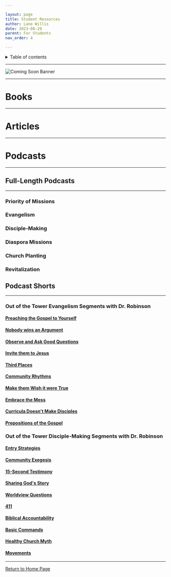 ```yaml
---

layout: page
title: Student Resources
author: Lane Willis
date: 2023-08-29
parent: For Students
nav_order: 4

---
```


<details closed markdown="block">
  <summary>
    Table of contents
  </summary>
  {: .text-delta }
1. TOC
{:toc}
</details>

---

![Coming Soon Banner](https://i.imgur.com/pxK8WAn.png)

---

# Books

---

# Articles

---

# Podcasts

---

## Full-Length Podcasts

---

### Priority of Missions

### Evangelism

### Disciple-Making

### Diaspora Missions

### Church Planting

### Revitalization

## Podcast Shorts

---

### Out of the Tower Evangelism Segments with Dr. Robinson

#### [Preaching the Gospel to Yourself](/files/podcasts/out-of-tower-evangelism/Preach%20the%20Gospel%20to%20Yourself_Out%20of%20The%20Tower-01.mp3)

#### [Nobody wins an Argument](/files/podcasts/out-of-tower-evangelism/Nobody%20wins%20an%20argument_Out%20of%20The%20Tower-02.mp3)

#### [Observe and Ask Good Questions](/files/podcasts/out-of-tower-evangelism/Observe%20&%20Ask%20good%20questions%20evangelism_Out%20of%20The%20Tower-03.mp3)

#### [Invite them to Jesus](/files/podcasts/out-of-tower-evangelism/Invite%20them%20to%20Jesus_Out%20of%20The%20Tower-04.mp3)

#### [Third Places](/files/podcasts/out-of-tower-evangelism/Third%20Places_Out%20of%20The%20Tower-05.mp3)

#### [Community Rhythms](/files/podcasts/out-of-tower-evangelism/Community%20Rhythms_Out%20of%20The%20Tower-06.mp3)  

#### [Make them Wish it were True](/files/podcasts/out-of-tower-evangelism/Make%20them%20wish%20it%20were%20true_Out%20of%20The%20Tower-07.mp3)

#### [Embrace the Mess](/files/podcasts/out-of-tower-evangelism/Embracing%20the%20Mess%20of%20Disciple-Making_Out%20of%20The%20Tower-08.mp3)

#### [Curricula Doesn't Make Disciples](/files/podcasts/out-of-tower-evangelism/Curricula%20Don't%20Make%20Disciples_Out%20of%20The%20Tower-09.mp3)

#### [Prepositions of the Gospel](/files/podcasts/out-of-tower-evangelism/Prepostions%20of%20the%20Gospel_Out%20of%20The%20Tower-10.mp3)

### Out of the Tower Disciple-Making Segments with Dr. Robinson

#### [Entry Strategies](/files/podcasts/out-of-tower-disciple-making/1%20-%20Entry%20Strategies.mp3)

#### [Community Exegesis](/files/podcasts/out-of-tower-disciple-making/2%20-%20Community%20Exegesis.mp3)

#### [15-Second Testimony](/files/podcasts/out-of-tower-disciple-making/3%20-%2015%20Second%20Testimony.mp3)

#### [Sharing God's Story](/files/podcasts/out-of-tower-disciple-making/4-%20Sharing%20God's%20Story.mp3)

#### [Worldview Questions](/files/podcasts/out-of-tower-disciple-making/5%20-%20Worldview%20Questions.mp3)

#### [411](/files/podcasts/out-of-tower-disciple-making/6%20-%20411.mp3)

#### [Biblical Accountability](/files/podcasts/out-of-tower-disciple-making/8%20-%20Biblical%20Accountability.mp3)

#### [Basic Commands](/files/podcasts/out-of-tower-disciple-making/9%20-%20Basic%20Commands.mp3)

#### [Healthy Church Myth](/files/podcasts/out-of-tower-disciple-making/10%20-%20Healthy%20Church%20Myth.mp3)

#### [Movements](/files/podcasts/out-of-tower-disciple-making/11%20-%20Movements.mp3)

---
[Return to Home Page](/)